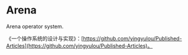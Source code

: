 # Arena
Arena operator system.

《一个操作系统的设计与实现》：[https://github.com/yingyulou/Published-Articles](https://github.com/yingyulou/Published-Articles)。

